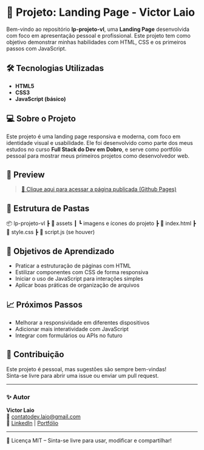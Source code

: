 # 🚀 Projeto: Landing Page - Victor Laio

Bem-vindo ao repositório **lp-projeto-vl**, uma **Landing Page** desenvolvida com foco em apresentação pessoal e profissional. Este projeto tem como objetivo demonstrar minhas habilidades com HTML, CSS e os primeiros passos com JavaScript.

## 🛠 Tecnologias Utilizadas

- **HTML5**  
- **CSS3**  
- **JavaScript (básico)**

## 💻 Sobre o Projeto

Este projeto é uma landing page responsiva e moderna, com foco em identidade visual e usabilidade. Ele foi desenvolvido como parte dos meus estudos no curso **Full Stack do Dev em Dobro**, e serve como portfólio pessoal para mostrar meus primeiros projetos como desenvolvedor web.

## 📸 Preview

> [📍 Clique aqui para acessar a página publicada (Github Pages)](https://victor-laio.github.io/lp-projeto-vl)

## 📁 Estrutura de Pastas

📦 lp-projeto-vl
┣ 📂 assets
┃ ┗ imagens e ícones do projeto
┣ 📜 index.html
┣ 📜 style.css
┣ 📜 script.js (se houver)


## 🎯 Objetivos de Aprendizado

- Praticar a estruturação de páginas com HTML
- Estilizar componentes com CSS de forma responsiva
- Iniciar o uso de JavaScript para interações simples
- Aplicar boas práticas de organização de arquivos

## 📈 Próximos Passos

- Melhorar a responsividade em diferentes dispositivos
- Adicionar mais interatividade com JavaScript
- Integrar com formulários ou APIs no futuro

## 🤝 Contribuição

Este projeto é pessoal, mas sugestões são sempre bem-vindas!  
Sinta-se livre para abrir uma issue ou enviar um pull request.

---

### ✨ Autor

**Victor Laio**  
📧 [contatodev.laio@gmail.com](mailto:contatodev.laio@gmail.com)  
🔗 [LinkedIn](https://www.linkedin.com/in/victor-laiosc/) | [Portfólio](https://victor-laio.github.io/meu-portfolio/)


---

📝 Licença MIT – Sinta-se livre para usar, modificar e compartilhar!
